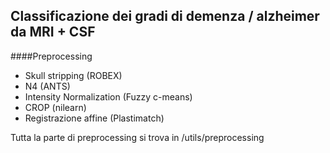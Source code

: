 ## Classificazione dei gradi di demenza / alzheimer da MRI + CSF

####Preprocessing
* Skull stripping (ROBEX)
* N4 (ANTS)
* Intensity Normalization (Fuzzy c-means)
* CROP (nilearn)
* Registrazione affine (Plastimatch)

Tutta la parte di preprocessing si trova in /utils/preprocessing
